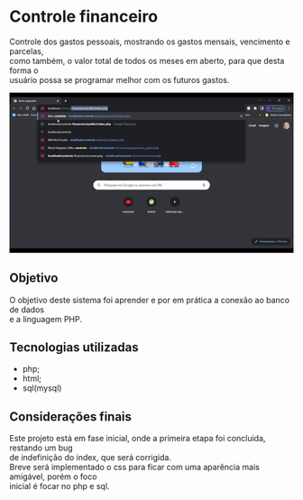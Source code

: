 # Controle financeiro
Controle dos gastos pessoais, mostrando os gastos mensais, vencimento e parcelas,<br>
como também, o valor total de todos os meses em aberto, para que desta forma o <br>
usuário possa se programar melhor com os futuros gastos.

<p aling="center">
  <img src="assets/headme/demo.gif">
</p>

## Objetivo
O objetivo deste sistema foi aprender e por em prática a conexão ao banco de dados<br>
e a linguagem PHP.

## Tecnologias utilizadas
- php;
- html;
- sql(mysql)

## Considerações finais
Este projeto está em fase inicial, onde a primeira etapa foi concluida, restando um bug <br>
de indefinição do index, que será corrigida.<br>
Breve será implementado o css para ficar com uma aparência mais amigável, porém o foco<br>
inicial é focar no php e sql.
